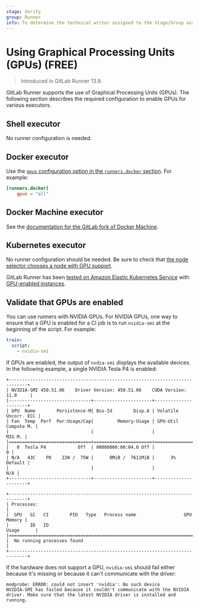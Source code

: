 ```yaml
---
stage: Verify
group: Runner
info: To determine the technical writer assigned to the Stage/Group associated with this page, see https://about.gitlab.com/handbook/engineering/ux/technical-writing/#assignments
---
```


# Using Graphical Processing Units (GPUs) **(FREE)**

> Introduced in GitLab Runner 13.9.

GitLab Runner supports the use of Graphical Processing Units (GPUs).
The following section describes the required configuration to enable GPUs
for various executors.

## Shell executor

No runner configuration is needed.

## Docker executor

Use the [`gpus` configuration option in the `runners.docker` section](advanced-configuration.md#the-runnersdocker-section).
For example:

```toml
[runners.docker]
    gpus = "all"
```

## Docker Machine executor

See the [documentation for the GitLab fork of Docker Machine](../executors/docker_machine.md#using-gpus-on-google-compute-engine).

## Kubernetes executor

No runner configuration should be needed. Be sure to check that
[the node selector chooses a node with GPU support](https://kubernetes.io/docs/tasks/manage-gpus/scheduling-gpus/).

GitLab Runner has been [tested on Amazon Elastic Kubernetes Service](https://gitlab.com/gitlab-org/gitlab-runner/-/issues/4355)
with [GPU-enabled instances](https://docs.aws.amazon.com/dlami/latest/devguide/gpu.html).

## Validate that GPUs are enabled

You can use runners with NVIDIA GPUs. For NVIDIA GPUs, one
way to ensure that a GPU is enabled for a CI job is to run `nvidia-smi`
at the beginning of the script. For example:

```yaml
train:
  script:
    - nvidia-smi
```

If GPUs are enabled, the output of `nvdia-smi` displays the available devices. In
the following example, a single NVIDIA Tesla P4 is enabled:

```shell
+-----------------------------------------------------------------------------+
| NVIDIA-SMI 450.51.06    Driver Version: 450.51.06    CUDA Version: 11.0     |
|-------------------------------+----------------------+----------------------+
| GPU  Name        Persistence-M| Bus-Id        Disp.A | Volatile Uncorr. ECC |
| Fan  Temp  Perf  Pwr:Usage/Cap|         Memory-Usage | GPU-Util  Compute M. |
|                               |                      |               MIG M. |
|===============================+======================+======================|
|   0  Tesla P4            Off  | 00000000:00:04.0 Off |                    0 |
| N/A   43C    P0    22W /  75W |      0MiB /  7611MiB |      3%      Default |
|                               |                      |                  N/A |
+-------------------------------+----------------------+----------------------+

+-----------------------------------------------------------------------------+
| Processes:                                                                  |
|  GPU   GI   CI        PID   Type   Process name                  GPU Memory |
|        ID   ID                                                   Usage      |
|=============================================================================|
|  No running processes found                                                 |
+-----------------------------------------------------------------------------+
```

If the hardware does not support a GPU, `nvidia-smi` should fail either because
it's missing or because it can't communicate with the driver:

```shell
modprobe: ERROR: could not insert 'nvidia': No such device
NVIDIA-SMI has failed because it couldn't communicate with the NVIDIA driver. Make sure that the latest NVIDIA driver is installed and running.
```
